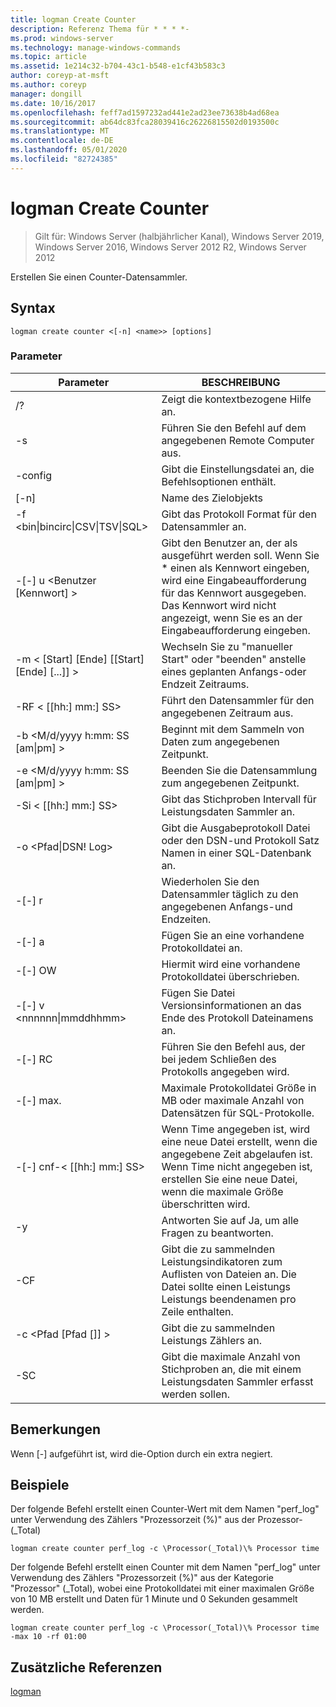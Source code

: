 ```yaml
---
title: logman Create Counter
description: Referenz Thema für * * * *-
ms.prod: windows-server
ms.technology: manage-windows-commands
ms.topic: article
ms.assetid: 1e214c32-b704-43c1-b548-e1cf43b583c3
author: coreyp-at-msft
ms.author: coreyp
manager: dongill
ms.date: 10/16/2017
ms.openlocfilehash: feff7ad1597232ad441e2ad23ee73638b4ad68ea
ms.sourcegitcommit: ab64dc83fca28039416c26226815502d0193500c
ms.translationtype: MT
ms.contentlocale: de-DE
ms.lasthandoff: 05/01/2020
ms.locfileid: "82724385"
---
```

# <a name="logman-create-counter"></a>logman Create Counter

> Gilt für: Windows Server (halbjährlicher Kanal), Windows Server 2019, Windows Server 2016, Windows Server 2012 R2, Windows Server 2012

Erstellen Sie einen Counter-Datensammler.  

## <a name="syntax"></a>Syntax  
```  
logman create counter <[-n] <name>> [options]  
```  
### <a name="parameters"></a>Parameter  

|                    Parameter                     |                                                                               BESCHREIBUNG                                                                               |
|--------------------------------------------------|-------------------------------------------------------------------------------------------------------------------------------------------------------------------------|
|                        /?                        |                                                                    Zeigt die kontextbezogene Hilfe an.                                                                     |
|                -s<computer name>                |                                                          Führen Sie den Befehl auf dem angegebenen Remote Computer aus.                                                          |
|                 -config <value>                  |                                                         Gibt die Einstellungsdatei an, die Befehlsoptionen enthält.                                                         |
|                   [-n]<name>                    |                                                                       Name des Zielobjekts                                                                        |
| -f <bin&#124;bincirc&#124;CSV&#124;TSV&#124;SQL> |                                                            Gibt das Protokoll Format für den Datensammler an.                                                             |
|             -[-] u <Benutzer [Kennwort] >              | Gibt den Benutzer an, der als ausgeführt werden soll. Wenn Sie \* einen als Kennwort eingeben, wird eine Eingabeaufforderung für das Kennwort ausgegeben. Das Kennwort wird nicht angezeigt, wenn Sie es an der Eingabeaufforderung eingeben. |
|    -m < [Start] [Ende] [[Start] [Ende] [...]] >    |                                                Wechseln Sie zu "manueller Start" oder "beenden" anstelle eines geplanten Anfangs-oder Endzeit Zeitraums.                                                 |
|                -RF < [[hh:] mm:] SS>                |                                                        Führt den Datensammler für den angegebenen Zeitraum aus.                                                         |
|        -b <M/d/yyyy h:mm: SS [am&#124;pm] >         |                                                              Beginnt mit dem Sammeln von Daten zum angegebenen Zeitpunkt.                                                               |
|        -e <M/d/yyyy h:mm: SS [am&#124;pm] >         |                                                               Beenden Sie die Datensammlung zum angegebenen Zeitpunkt.                                                                |
|                -Si < [[hh:] mm:] SS>                |                                                 Gibt das Stichproben Intervall für Leistungsdaten Sammler an.                                                  |
|              -o <Pfad&#124;DSN! Log>              |                                              Gibt die Ausgabeprotokoll Datei oder den DSN-und Protokoll Satz Namen in einer SQL-Datenbank an.                                               |
|                      -[-] r                       |                                                  Wiederholen Sie den Datensammler täglich zu den angegebenen Anfangs-und Endzeiten.                                                  |
|                      -[-] a                       |                                                                     Fügen Sie an eine vorhandene Protokolldatei an.                                                                     |
|                      -[-] OW                      |                                                                     Hiermit wird eine vorhandene Protokolldatei überschrieben.                                                                     |
|           -[-] v <nnnnnn&#124;mmddhhmm>           |                                                   Fügen Sie Datei Versionsinformationen an das Ende des Protokoll Dateinamens an.                                                   |
|                  -[-] RC<task>                   |                                                         Führen Sie den Befehl aus, der bei jedem Schließen des Protokolls angegeben wird.                                                          |
|                 -[-] max. <value>                  |                                                 Maximale Protokolldatei Größe in MB oder maximale Anzahl von Datensätzen für SQL-Protokolle.                                                  |
|              -[-] cnf-< [[hh:] mm:] SS>              |     Wenn Time angegeben ist, wird eine neue Datei erstellt, wenn die angegebene Zeit abgelaufen ist. Wenn Time nicht angegeben ist, erstellen Sie eine neue Datei, wenn die maximale Größe überschritten wird.     |
|                        -y                        |                                                             Antworten Sie auf Ja, um alle Fragen zu beantworten.                                                              |
|                  -CF<filename>                  |                       Gibt die zu sammelnden Leistungsindikatoren zum Auflisten von Dateien an. Die Datei sollte einen Leistungs Leistungs beendenamen pro Zeile enthalten.                        |
|               -c <Pfad [Pfad []] >               |                                                              Gibt die zu sammelnden Leistungs Zählers an.                                                               |
|                   -SC <value>                    |                                      Gibt die maximale Anzahl von Stichproben an, die mit einem Leistungsdaten Sammler erfasst werden sollen.                                      |

## <a name="remarks"></a>Bemerkungen  
Wenn [-] aufgeführt ist, wird die-Option durch ein extra negiert.  
## <a name="examples"></a>Beispiele  
Der folgende Befehl erstellt einen Counter-Wert mit dem Namen "perf_log" unter Verwendung des Zählers "Prozessorzeit (%)" aus der Prozessor-(_Total)  
```  
logman create counter perf_log -c \Processor(_Total)\% Processor time  
```  
Der folgende Befehl erstellt einen Counter mit dem Namen "perf_log" unter Verwendung des Zählers "Prozessorzeit (%)" aus der Kategorie "Prozessor" (_Total), wobei eine Protokolldatei mit einer maximalen Größe von 10 MB erstellt und Daten für 1 Minute und 0 Sekunden gesammelt werden.  
```  
logman create counter perf_log -c \Processor(_Total)\% Processor time -max 10 -rf 01:00  
```  
## <a name="additional-references"></a>Zusätzliche Referenzen  
[logman](logman.md)  
